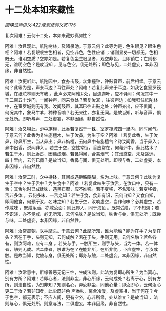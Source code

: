 # 十二处本如来藏性
_圆瑛法师讲义:422 成观法师义贯:175_

复次阿难！云何十二处，本如来藏妙真如性？

阿难！汝且观此，祇陀树林，及诸泉池。于意云何？此等为是，色生眼见？眼生色相？阿难！若复眼根生色相者，见空非色，色性应销 ；销则显发一切都无。色相既无，谁明空质？空亦如是。若复色尘生眼见者，观空非色，见即销亡；亡则都无，谁明空色？是故当知 ，见与色空，俱无处所；即色与见，二处虚妄，本非因缘，非自然性。

阿难！汝更听此，祇陀园中，食办击鼓，众集撞钟，钟鼓音声，前后相续。于意云何？此等为是，声来耳边？耳往声处？阿难！若复此声来于耳边，如我乞食室罗筏城，在祇陀林则无有我 。此声必来阿难耳处，目连迦叶，应不俱闻；何况其中一千二百五十沙门，一闻钟声，同来食处？若复汝耳 ，往彼声边；如我归住祇陀林中，在室罗城则无有我。汝闻鼓声，其耳已往击鼓之处；钟声齐出，应不俱闻 ，何况其中，象马牛羊，种种音响？若无来往，亦复无闻。是故当知，听与音声，俱无处所。即听与声，二处虚妄，本非因缘，非自然性。

阿难！汝又嗅此，炉中旃檀，此香若复然于一铢，室罗筏城四十里内，同时闻气。于意云何？此香为复生旃檀木，生于汝鼻，为生于空？阿难 ！若复此香，生于汝鼻，称鼻所生，当从鼻出；鼻非旃檀，云何鼻中有旃檀气？称汝闻香，当于鼻入；鼻中出香，说闻非义 。若生于空，空性常恒，香应常在，何藉炉中，爇此枯木？若生于木，则此香质，因爇成烟。若鼻得闻，合蒙烟气 ；其烟腾空，未及遥远，四十里内，云何已闻？是故当知，香鼻与闻，俱无处所。即嗅与香，二处虚妄，本非因缘，非自然性。

阿难！汝常二时，众中持钵，其间或遇酥酪醍醐，名为上味。于意云何？此味为复生于空中？生于舌中？为生食中？阿难 ！若复此味生于汝舌，在汝口中，只有一舌；其舌尔时已成酥味，遇黑石蜜，应不推移。若不变移，不名知味；若变移者，舌非多体 ，云何多味，一舌之知？若生于食，食非有识，云何自知？又食自知，即同他食，何预于汝，名味之知？若生于空，汝啖虚空，当作何味？必其虚空，若作咸味 ，既咸汝舌，亦咸汝面；则此界人，同于海鱼 。既常受咸，了不知淡；若不识淡，亦不觉咸。必无所知，云何名味？是故当知，味舌与尝，俱无处所；既尝与味，二处虚妄，本非因缘，非自然性。

阿难！汝常晨朝，以手摩头。于意云何？此摩所知，谁为能触？能为在手？为复在头？若在于手，头则无知，云何成触？若在于头，手则无用，云何名触？若各各有，则汝阿难，应有二身 。若头与手，一触所生，则手与头，当为一体。若一体者，触则无成。若二体者，触谁为在？在能非所，在所非能 ，不应虚空，与汝成触。是故当知，觉触与身，俱无处所；即身与触，二处虚妄，本非因缘，非自然性。

阿难！汝常意中，所缘善恶无记三性，生成法则。此法为复即心所生？为当离心，别有方所？阿难！若即心者，法则非尘，非心所缘，云何成处？若离于心，别有方所，则法自性，为知非知？知则名心，异汝非尘，同他心量；即汝即心，云何汝心更二于汝？若非知者，此尘既非色 声香味，离合冷暖，及虚空相，当于何在？今于色空，都无表示；不应人间，更有空外，心非所缘，处从谁立？是故当知 ，法则与心，俱无处所。则意与法，二俱虚妄，本非因缘，非自然性。
